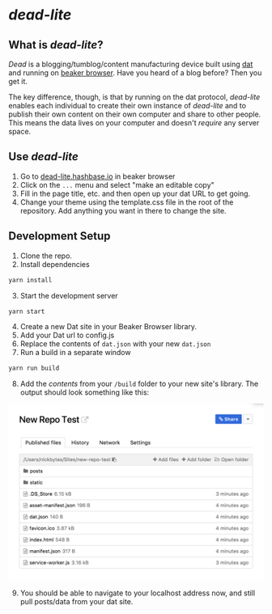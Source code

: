 # _dead-lite_

## What is _dead-lite_?

_Dead_ is a blogging/tumblog/content manufacturing device built using [dat](https://datproject.org/) and running on [beaker browser](https://beakerbrowser.com/). Have you heard of a blog before? Then you get it.

The key difference, though, is that by running on the dat protocol, _dead-lite_ enables each individual to create their own instance of _dead-lite_ and to publish their own content on their own computer and share to other people. This means the data lives on your computer and doesn't _require_ any server space.

## Use _dead-lite_

1. Go to [dead-lite.hashbase.io](dat://dead-lite.hashbase.io) in beaker browser
2. Click on the `...` menu and select "make an editable copy"
3. Fill in the page title, etc. and then open up your dat URL to get going.
4. Change your theme using the template.css file in the root of the repository. Add anything you want in there to change the site.

## Development Setup

1.  Clone the repo.
2.  Install dependencies

```bash
yarn install
```

3.  Start the development server

```bash
yarn start
```

4.  Create a new Dat site in your Beaker Browser library.
5.  Add your Dat url to config.js
6.  Replace the contents of `dat.json` with your new `dat.json`
7.  Run a build in a separate window

```bash
yarn run build
```

8.  Add the _contents_ from your `/build` folder to your new site's library. The output should look something like this:

![example](./example.png)

9.  You should be able to navigate to your localhost address now, and still pull posts/data from your dat site.
